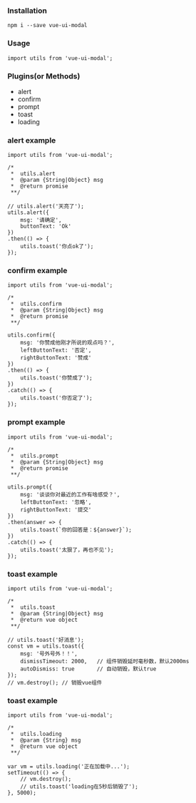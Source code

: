 ### Installation
	npm i --save vue-ui-modal

### Usage
	import utils from 'vue-ui-modal';

### Plugins(or Methods)
- alert
- confirm
- prompt
- toast
- loading

### alert example
	import utils from 'vue-ui-modal';

	/*
	 *	utils.alert
	 *	@param {String|Object} msg
	 *	@return promise
	 **/

	// utils.alert('天亮了');
	utils.alert({
		msg: '请确定',
		buttonText: 'Ok'
	})
	.then(() => {
		utils.toast('你点ok了');
	});

### confirm example
	import utils from 'vue-ui-modal';

	/*
	 *	utils.confirm
	 *	@param {String|Object} msg
	 *	@return promise
	 **/

	utils.confirm({
        msg: '你赞成他刚才所说的观点吗？',
        leftButtonText: '否定',
        rightButtonText: '赞成'
    })
    .then(() => {
        utils.toast('你赞成了');
    })
    .catch(() => {
        utils.toast('你否定了');
    });

### prompt example
	import utils from 'vue-ui-modal';

	/*
	 *	utils.prompt
	 *	@param {String|Object} msg
	 *	@return promise
	 **/

	utils.prompt({
        msg: '谈谈你对最近的工作有啥感受？',
        leftButtonText: '忽略',
        rightButtonText: '提交'
    })
    .then(answer => {
        utils.toast(`你的回答是：${answer}`);
    })
    .catch(() => {
        utils.toast('太狠了，再也不见');
    });

### toast example
	import utils from 'vue-ui-modal';

	/*
	 *	utils.toast
	 *	@param {String|Object} msg
	 *	@return vue object
	 **/

	// utils.toast('好消息');
	const vm = utils.toast({
		msg: '号外号外！！',
		dismissTimeout: 2000,	// 组件销毁延时毫秒数，默认2000ms
		autoDismiss: true		// 自动销毁，默认true
	});
	// vm.destroy(); // 销毁vue组件

### toast example
	import utils from 'vue-ui-modal';

	/*
	 *	utils.loading
	 *	@param {String} msg
	 *	@return vue object
	 **/

	var vm = utils.loading('正在加载中...');
    setTimeout(() => {
        // vm.destroy();
        // utils.toast('loading在5秒后销毁了');
    }, 5000);


